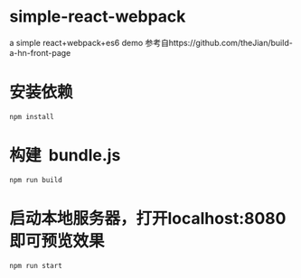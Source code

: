 # simple-react-webpack
a simple react+webpack+es6 demo
参考自https://github.com/theJian/build-a-hn-front-page
  # 安装依赖
    npm install
  # 构建  bundle.js
    npm run build
  # 启动本地服务器，打开localhost:8080即可预览效果
    npm run start
